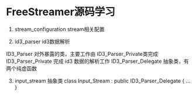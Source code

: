 # FreeStreamer源码学习

1. stream_configuration  stream相关配置

2. id3_parser id3数据解析

ID3_Parser 对外暴露的类，主要工作由 ID3_Parser_Private类完成
ID3_Parser_Private 完成 id3 数据的解析工作
ID3_Parser_Delegate 抽象类，有两个纯虚函数


3. input_stream 抽象类
class Input_Stream : public ID3_Parser_Delegate { ... }